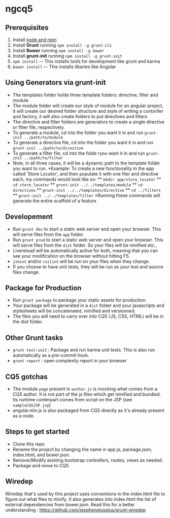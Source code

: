 ngcq5
==================

## Prerequisites
1. Install [node and npm](http://www.nodejs.org)
2. Install **Grunt** running `npm install -g grunt-cli`
3. Install **Bower** running `npm install -g bower`
4. Install **grunt-init** running `npm install -g grunt-init`
5. `npm install` -- This installs tools for development like grunt and karma
6. `bower install` -- This installs libaries like Angular

## Using Generators via grunt-init
* The templates folder holds three template folders: directive, filter and module
* The module folder will create our style of module for an angular project, it will create our desired folder structure and style of writing a contorller and factory, it will also create folders to put directives and filters
* The directive and filter folders are generators to create a single directive or filter file, respectively. 
* To generate a module, cd into the folder you want it in and run `grunt-init ../path/to/module`
* To generate a directive file, cd into the folder you want it in and run `grunt-init ../path/to/directive`
* To generate a filter file, cd into the folde ryou want it in and run `grunt-init ../path/to/filter`
* Note, in all three cases, it will be a dynamic path to the template folder you want to run. 
*Example: To create a new functionality in the app called 'Store Locator', and then populate it with one filer and directive each, my commands would look like so:
** `mkdir app/store_locator`
** `cd store_locator`
** `grunt-init ../../templates/module`
** `cd directives`
** `grunt-init ../../templates/directive`
** `cd ../filters`
** `grunt-init ../../templates/filter`
*Running these commands will generate the entire scaffold of a feature

## Developement
* Run `grunt dev` to start a static web server and open your browser. This will serve files from the `app` folder.
* Run `grunt prod` to start a static web server and open your browser. This will serve files from the `dist` folder. So your files will be minified etc.,
* Livereload will be automatically active for both, meaning that you can see your modification on the browser without hitting F5.
* `jshint` and/or `csslint` will be run on your files when they change.
* If you choose to have unit tests, they will be run as your test and source files change.

## Package for Production
* Run `grunt package` to package your static assets for production.
* Your package will be generated in a `dist` folder and your javascripts and stylesheets will be concatenated, minified and versionned.
* The files you will need to carry over into CQ5 (JS, CSS, HTML) will be in the dist folder.

## Other Grunt tasks
* `grunt test:unit` : Package and run karma unit tests. This is also run automatically as a pre-commit hook.
* `grunt report` : open complexity report in your browser

## CQ5 gotchas
* The module `page` present in `author.js` is mocking what comes from a CQ5 author. It is not part of the js files which get
minified and bundled. Its runtime conterpart comes from script on the JSP (see `sampleCQ5JSP.jsp`)
* angular.min.js is also packaged from CQ5 directly as it's already present as a node.

## Steps to get started
* Clone this repo
* Rename the project by changing the name in app.js, package.json, index.html, and bower.json.
* Remove/Modify existing bootstrap controllers, routes, views as needed.
* Package and move to CQ5.

## Wiredep
Wiredep that's used by this project uses conventions in the index.html file to figure out what files to minify.
It also generates into index.html the list of external dependencies from bower.json. Read this for a better understanding : https://github.com/stephenplusplus/grunt-wiredep